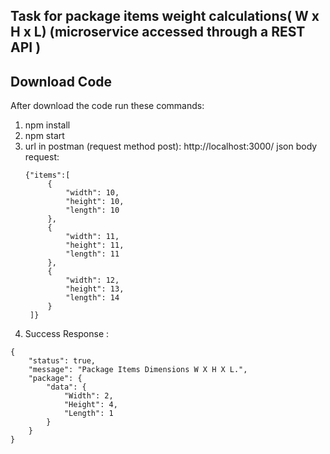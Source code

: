 ## Task for package items weight calculations( W x H x L) (microservice accessed through a REST API )

## Download Code

After download the code run these commands:

1. npm install
2. npm start
3. url in postman (request method post): http://localhost:3000/
   json body request:
   ```
   {"items":[
        {
            "width": 10,
            "height": 10,
            "length": 10
        },
        {
            "width": 11,
            "height": 11,
            "length": 11
        },
        {
            "width": 12,
            "height": 13,
            "length": 14
        }
    ]}
   ```
4. Success Response :
```
{
    "status": true,
    "message": "Package Items Dimensions W X H X L.",
    "package": {
        "data": {
            "Width": 2,
            "Height": 4,
            "Length": 1
        }
    }
}
```
